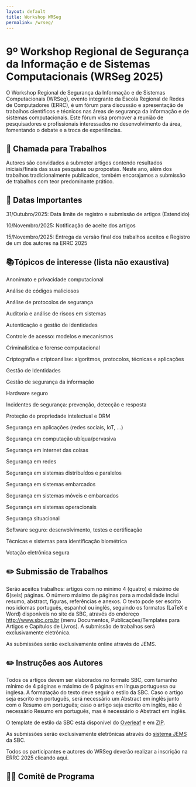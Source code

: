 ```yaml
---
layout: default
title: Workshop WRSeg
permalink: /wrseg/
---
```


# 9º Workshop Regional de Segurança da Informação e de Sistemas Computacionais (WRSeg 2025)
O Workshop Regional de Segurança da Informação e de Sistemas Computacionais (WRSeg), evento integrante da Escola Regional de Redes de Computadores (ERRC), é um fórum para discussão e apresentação de trabalhos científicos e técnicos nas áreas de segurança da informação e de sistemas computacionais. Este fórum visa promover a reunião de pesquisadores e profissionais interessados no desenvolvimento da área, fomentando o debate e a troca de experiências.

## 📃 Chamada para Trabalhos
Autores são convidados a submeter artigos contendo resultados iniciais/finais das suas pesquisas ou propostas. Neste ano, além dos trabalhos tradicionalmente publicados, também encorajamos a submissão de trabalhos com teor predominante prático.

## 📅 Datas Importantes
31/Outubro/2025: Data limite de registro e submissão de artigos (Estendido)

10/Novembro/2025: Notificação de aceite dos artigos

15/Novembro/2025: Entrega da versão final dos trabalhos aceitos e Registro de um dos autores na ERRC 2025


## 📚Tópicos de interesse (lista não exaustiva)
Anonimato e privacidade computacional

Análise de códigos maliciosos

Análise de protocolos de segurança

Auditoria e análise de riscos em sistemas

Autenticação e gestão de identidades

Controle de acesso: modelos e mecanismos

Criminalística e forense computacional

Criptografia e criptoanálise: algoritmos, protocolos, técnicas e aplicações

Gestão de Identidades

Gestão de segurança da informação

Hardware seguro

Incidentes de segurança: prevenção, detecção e resposta

Proteção de propriedade intelectual e DRM

Segurança em aplicações (redes sociais, IoT, …)

Segurança em computação ubíqua/pervasiva

Segurança em internet das coisas

Segurança em redes

Segurança em sistemas distribuídos e paralelos

Segurança em sistemas embarcados

Segurança em sistemas móveis e embarcados

Segurança em sistemas operacionais

Segurança situacional

Software seguro: desenvolvimento, testes e certificação

Técnicas e sistemas para identificação biométrica

Votação eletrônica segura

## ✏️ Submissão de Trabalhos
Serão aceitos trabalhos: artigos com no mínimo 4 (quatro) e máximo de 6(seis) páginas. O número máximo de páginas para a modalidade inclui resumo, abstract, figuras, referências e anexos. O texto pode ser escrito nos idiomas português, espanhol ou inglês, seguindo os formatos (LaTeX e Word) disponíveis no site da SBC, através do endereço http://www.sbc.org.br (menu Documentos, Publicações/Templates para Artigos e Capítulos de Livros). A submissão de trabalhos será exclusivamente eletrônica.

As submissões serão exclusivamente online através do JEMS.

## ✏️ Instruções aos Autores
Todos os artigos devem ser elaborados no formato SBC, com tamanho mínimo de 4 páginas e máximo de 6 páginas em língua portuguesa ou inglesa. A formatação do texto deve seguir o estilo da SBC. Caso o artigo seja escrito em português, será necessário um Abstract em inglês junto com o Resumo em português; caso o artigo seja escrito em inglês, não é necessário Resumo em português, mas é necessário o Abstract em inglês.

O template de estilo da SBC está disponível do [Overleaf](https://www.overleaf.com/latex/templates/sbc-conferences-template/blbxwjwzdngr) e em [ZIP](https://www.sbc.org.br/documentos-da-sbc/category/169-templates-para-artigos-e-capitulos-de-livros).

As submissões serão exclusivamente eletrônicas através do [sistema JEMS]( https://jems3.sbc.org.br/errc2025) da SBC.

Todos os participantes e autores do WRSeg deverão realizar a inscrição na ERRC 2025 clicando aqui.

## 👩‍🏫 Comitê de Programa

